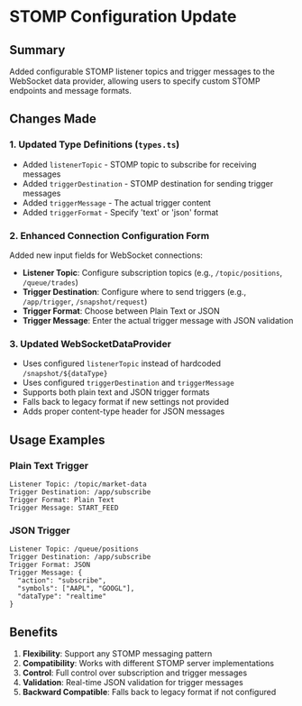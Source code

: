 # STOMP Configuration Update

## Summary
Added configurable STOMP listener topics and trigger messages to the WebSocket data provider, allowing users to specify custom STOMP endpoints and message formats.

## Changes Made

### 1. Updated Type Definitions (`types.ts`)
- Added `listenerTopic` - STOMP topic to subscribe for receiving messages
- Added `triggerDestination` - STOMP destination for sending trigger messages  
- Added `triggerMessage` - The actual trigger content
- Added `triggerFormat` - Specify 'text' or 'json' format

### 2. Enhanced Connection Configuration Form
Added new input fields for WebSocket connections:
- **Listener Topic**: Configure subscription topics (e.g., `/topic/positions`, `/queue/trades`)
- **Trigger Destination**: Configure where to send triggers (e.g., `/app/trigger`, `/snapshot/request`)
- **Trigger Format**: Choose between Plain Text or JSON
- **Trigger Message**: Enter the actual trigger message with JSON validation

### 3. Updated WebSocketDataProvider
- Uses configured `listenerTopic` instead of hardcoded `/snapshot/${dataType}`
- Uses configured `triggerDestination` and `triggerMessage`
- Supports both plain text and JSON trigger formats
- Falls back to legacy format if new settings not provided
- Adds proper content-type header for JSON messages

## Usage Examples

### Plain Text Trigger
```
Listener Topic: /topic/market-data
Trigger Destination: /app/subscribe
Trigger Format: Plain Text
Trigger Message: START_FEED
```

### JSON Trigger
```
Listener Topic: /queue/positions
Trigger Destination: /app/subscribe
Trigger Format: JSON
Trigger Message: {
  "action": "subscribe",
  "symbols": ["AAPL", "GOOGL"],
  "dataType": "realtime"
}
```

## Benefits
1. **Flexibility**: Support any STOMP messaging pattern
2. **Compatibility**: Works with different STOMP server implementations
3. **Control**: Full control over subscription and trigger messages
4. **Validation**: Real-time JSON validation for trigger messages
5. **Backward Compatible**: Falls back to legacy format if not configured